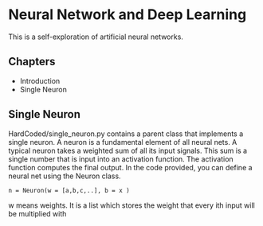 # Neural Network and Deep Learning
This is a self-exploration of artificial neural networks.

## Chapters
- Introduction
- Single Neuron




## Single Neuron
HardCoded/single_neuron.py contains a parent class that implements a single neuron. 
A neuron is a fundamental element of all neural nets. A typical neuron takes a weighted sum of all its input signals. This sum is a single number that is input into an activation function. The activation function computes the final output. In the code provided, you can define a neural net using the Neuron class.
``` 
n = Neuron(w = [a,b,c,..], b = x )
```

w means weights. It is a list which stores the weight that every ith input will be multiplied with 
